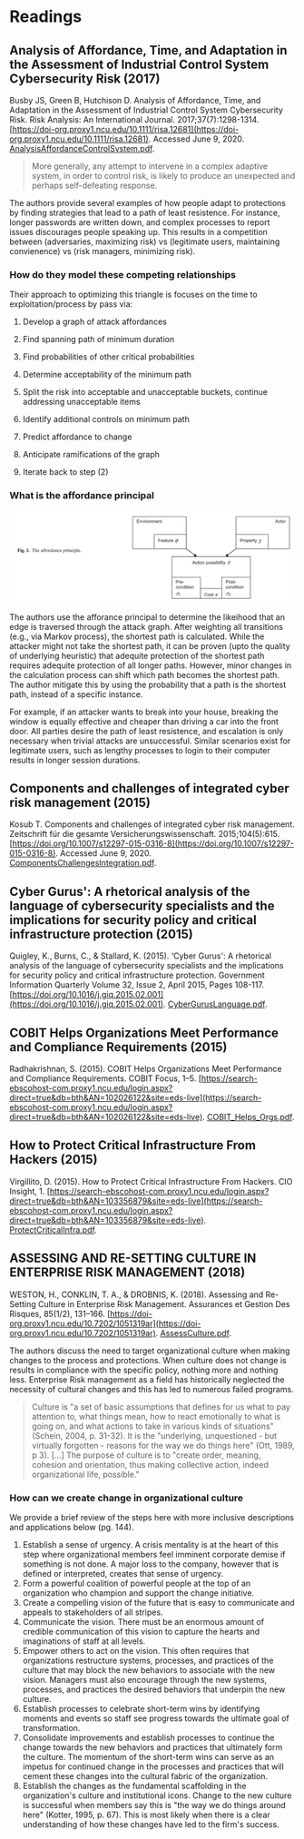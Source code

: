 # Readings

## Analysis of Affordance, Time, and Adaptation in the Assessment of Industrial Control System Cybersecurity Risk (2017)

Busby JS, Green B, Hutchison D. Analysis of Affordance, Time, and Adaptation in the Assessment of Industrial Control System Cybersecurity Risk. Risk Analysis: An International Journal. 2017;37(7):1298-1314. [https://doi-org.proxy1.ncu.edu/10.1111/risa.12681](https://doi-org.proxy1.ncu.edu/10.1111/risa.12681). Accessed June 9, 2020. [AnalysisAffordanceControlSystem.pdf](AnalysisAffordanceControlSystem.pdf).

> More generally, any attempt to intervene in a complex adaptive system, in order to control risk, is likely to produce an unexpected and perhaps self-defeating response.

The authors provide several examples of how people adapt to protections by finding strategies that lead to a path of least resistence.  For instance, longer passwords are written down, and complex processes to report issues discourages people speaking up.  This results in a competition between (adversaries, maximizing risk) vs (legitimate users, maintaining convienence) vs (risk managers, minimizing risk).

### How do they model these competing relationships

Their approach to optimizing this triangle is focuses on the time to exploitation/process by pass via:

1. Develop a graph of attack affordances

2. Find spanning path of minimum duration

3. Find probabilities of other critical probabilities

4. Determine acceptability of the minimum path

5. Split the risk into acceptable and unacceptable buckets, continue addressing unacceptable items

6. Identify additional controls on minimum path

7. Predict affordance to change

8. Anticipate ramifications of the graph

9. Iterate back to step (2)

### What is the affordance principal

![affordance_prinicpal.png](affordance_prinicpal.png)

The authors use the afforance principal to determine the likeihood that an edge is traversed through the attack graph.  After weighting all transitions (e.g., via Markov process), the shortest path is calculated.  While the attacker might not take the shortest path, it can be proven (upto the quality of underlying heuristic) that adequite protection of the shortest path requires adequite protection of all longer paths.  However, minor changes in the calculation process can shift which path becomes the shortest path.  The author mitigate this by using the probability that a path is the shortest path, instead of a specific instance.

For example, if an attacker wants to break into your house, breaking the window is equally effective and cheaper than driving a car into the front door.  All parties desire the path of least resistence, and escalation is only necessary when trivial attacks are unsuccessful.  Similar scenarios exist for legitimate users, such as lengthy processes to login to their computer results in longer session durations.

## Components and challenges of integrated cyber risk management (2015)

Kosub T. Components and challenges of integrated cyber risk management. Zeitschrift für die gesamte Versicherungswissenschaft. 2015;104(5):615. [https://doi.org/10.1007/s12297-015-0316-8](https://doi.org/10.1007/s12297-015-0316-8). Accessed June 9, 2020. [ComponentsChallengesIntegration.pdf](ComponentsChallengesIntegration.pdf).

## Cyber Gurus': A rhetorical analysis of the language of cybersecurity specialists and the implications for security policy and critical infrastructure protection (2015)

Quigley, K., Burns, C., & Stallard, K. (2015). ‘Cyber Gurus': A rhetorical analysis of the language of cybersecurity specialists and the implications for security policy and critical infrastructure protection. Government Information Quarterly Volume 32, Issue 2, April 2015, Pages 108-117. [https://doi.org/10.1016/j.giq.2015.02.001](https://doi.org/10.1016/j.giq.2015.02.001). [CyberGurusLanguage.pdf](CyberGurusLanguage.pdf).

## COBIT Helps Organizations Meet Performance and Compliance Requirements (2015)

Radhakrishnan, S. (2015). COBIT Helps Organizations Meet Performance and Compliance Requirements. COBIT Focus, 1–5. [https://search-ebscohost-com.proxy1.ncu.edu/login.aspx?direct=true&db=bth&AN=102026122&site=eds-live](https://search-ebscohost-com.proxy1.ncu.edu/login.aspx?direct=true&db=bth&AN=102026122&site=eds-live). [COBIT_Helps_Orgs.pdf](COBIT_Helps_Orgs.pdf).

## How to Protect Critical Infrastructure From Hackers (2015)

Virgillito, D. (2015). How to Protect Critical Infrastructure From Hackers. CIO Insight, 1. [https://search-ebscohost-com.proxy1.ncu.edu/login.aspx?direct=true&db=bth&AN=103356879&site=eds-live](https://search-ebscohost-com.proxy1.ncu.edu/login.aspx?direct=true&db=bth&AN=103356879&site=eds-live). [ProtectCriticalInfra.pdf](ProtectCriticalInfra.pdf).

## ASSESSING AND RE-SETTING CULTURE IN ENTERPRISE RISK MANAGEMENT (2018)

WESTON, H., CONKLIN, T. A., & DROBNIS, K. (2018). Assessing and Re-Setting Culture in Enterprise Risk Management. Assurances et Gestion Des Risques, 85(1/2), 131–166. [https://doi-org.proxy1.ncu.edu/10.7202/1051319ar](https://doi-org.proxy1.ncu.edu/10.7202/1051319ar). [AssessCulture.pdf](AssessCulture.pdf).


The authors discuss the need to target organizational culture when making changes to the process and protections.  When culture does not change is results in compliance with the specific policy, nothing more and nothing less.  Enterprise Risk management as a field has historically neglected the necessity of cultural changes and this has led to numerous failed programs.

> Culture is "a set of basic assumptions that defines for us what to pay attention to, what things mean, how to react emotionally to what is going on, and what actions to take in various kinds of situations" (Schein, 2004, p. 31-32). It is the "underlying, unquestioned - but virtually forgotten - reasons for the way we do things here" (Ott, 1989, p 3). [...] The purpose of culture is to "create order, meaning, cohesion and orientation, thus making collective action, indeed organizational life, possible."

### How can we create change in organizational culture

We provide a brief review of the steps here with more inclusive descriptions and applications below (pg. 144).

1. Establish a sense of urgency. A crisis mentality is at the heart of this step where organizational members feel imminent corporate demise if something is not done. A major loss to the company, however that is defined or interpreted, creates that sense of urgency.
2. Form a powerful coalition of powerful people at the top of an organization who champion and support the change initiative.
3. Create a compelling vision of the future that is easy to communicate and appeals to stakeholders of all stripes.
4. Communicate the vision. There must be an enormous amount of credible communication of this vision to capture the hearts and imaginations of staff at all levels.
5. Empower others to act on the vision. This often requires that organizations restructure systems, processes, and practices of the culture that may block the new behaviors to associate with the new vision. Managers must also encourage through the new systems, processes, and practices the desired behaviors that underpin the new culture.
6. Establish processes to celebrate short-term wins by identifying moments and events so staff see progress towards the ultimate goal of transformation.
7. Consolidate improvements and establish processes to continue the change towards the new behaviors and practices that ultimately form the culture. The momentum of the short-term wins can serve as an impetus for continued change in the processes and practices that will cement these changes into the cultural fabric of the organization.
8.  Establish the changes as the fundamental scaffolding in the organization's culture and institutional icons. Change to the new culture is successful when members say this is "the way we do things around here" (Kotter, 1995, p. 67). This is most likely when there is a clear understanding of how these changes have led to the firm's success.
